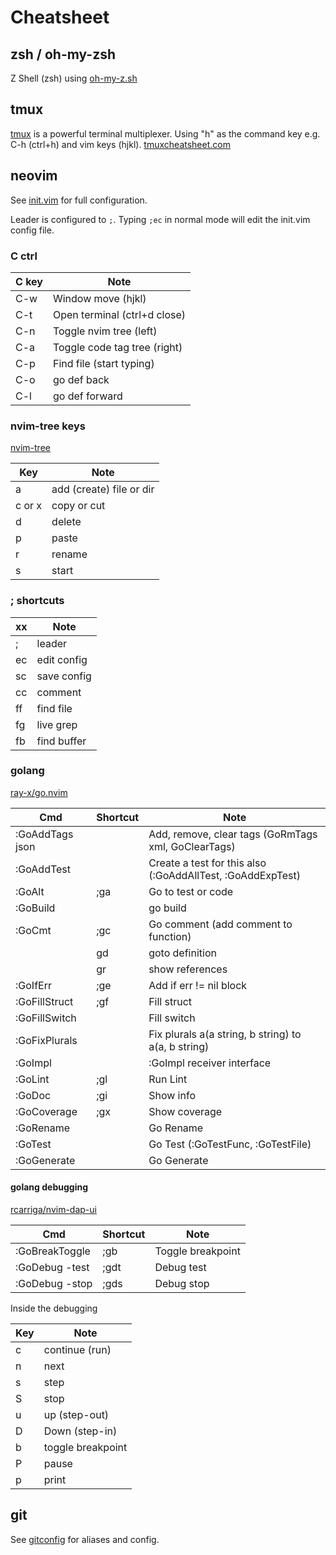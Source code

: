 # Cheatsheet

## zsh / oh-my-zsh

Z Shell (zsh) using [oh-my-z.sh](https://ohmyz.sh/)

## tmux

[tmux](https://github.com/tmux/tmux) is a powerful terminal multiplexer. Using "h" as the command key e.g. C-h (ctrl+h) and vim keys (hjkl). [tmuxcheatsheet.com](https://tmuxcheatsheet.com/)

## neovim

See [init.vim](./files/init.vim) for full configuration.

Leader is configured to `;`. Typing `;ec` in normal mode will edit the init.vim config file.

### C ctrl

| C key | Note                         |
|-------|------------------------------|
| C-w   | Window move (hjkl)           |
| C-t   | Open terminal (ctrl+d close) |
| C-n   | Toggle nvim tree (left)      |
| C-a   | Toggle code tag tree (right) |
| C-p   | Find file (start typing)     |
| C-o   | go def back                  |
| C-l   | go def forward               |

### nvim-tree keys

[nvim-tree](nvim-tree/nvim-tree.lua)

| Key    | Note                     |
|--------|--------------------------|
| a      | add (create) file or dir |
| c or x | copy or cut              |
| d      | delete                   |
| p      | paste                    |
| r      | rename                   |
| s      | start                    |

### <leader> ; shortcuts

| <leader> xx | Note        |
|-------------|-------------|
| ;           | leader      |
| <leader>ec  | edit config |
| <leader>sc  | save config |
| <leader>cc  | comment     |
| <leader>ff  | find file   |
| <leader>fg  | live grep   |
| <leader>fb  | find buffer |

### golang

[ray-x/go.nvim](https://github.com/ray-x/go.nvim)

| Cmd             | Shortcut | Note                                                       |
|-----------------|----------|------------------------------------------------------------|
| :GoAddTags json |          | Add, remove, clear tags (GoRmTags xml, GoClearTags)        |
| :GoAddTest      |          | Create a test for this also (:GoAddAllTest, :GoAddExpTest) |
| :GoAlt          | ;ga      | Go to test or code                                         |
| :GoBuild        |          | go build                                                   |
| :GoCmt          | ;gc      | Go comment (add comment to function)                       |
|                 | gd       | goto definition                                            |
|                 | gr       | show references                                            |
| :GoIfErr        | ;ge      | Add if err != nil block                                    |
| :GoFillStruct   | ;gf      | Fill struct                                                |
| :GoFillSwitch   |          | Fill switch                                                |
| :GoFixPlurals   |          | Fix plurals a(a string, b string) to a(a, b string)        |
| :GoImpl         |          | :GoImpl receiver interface                                 |
| :GoLint         | ;gl      | Run Lint                                                   |
| :GoDoc          | ;gi      | Show info                                                  |
| :GoCoverage     | ;gx      | Show coverage                                              |
| :GoRename       |          | Go Rename                                                  |
| :GoTest         |          | Go Test (:GoTestFunc, :GoTestFile)                         |
| :GoGenerate     |          | Go Generate                                                |

#### golang debugging

[rcarriga/nvim-dap-ui](https://github.com/rcarriga/nvim-dap-ui)

| Cmd            | Shortcut | Note              |
|----------------|----------|-------------------|
| :GoBreakToggle | ;gb      | Toggle breakpoint |
| :GoDebug -test | ;gdt     | Debug test        |
| :GoDebug -stop | ;gds     | Debug stop        |

Inside the debugging

| Key | Note              |
|-----|-------------------|
| c   | continue (run)    |
| n   | next              |
| s   | step              |
| S   | stop              |
| u   | up (step-out)     |
| D   | Down (step-in)    |
| b   | toggle breakpoint |
| P   | pause             |
| p   | print             |

## git

See [gitconfig](./files/gitconfig) for aliases and config.
